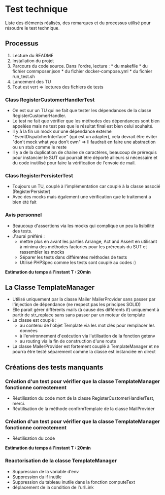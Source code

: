 # Test technique

Liste des éléments réalisés, des remarques et du processus utilisé pour résoudre le test technique.

## Processus

1. Lecture du README
2. Installation du projet
3. Parcours du code source. Dans l'ordre, lecture :
        * du makefile
        * du fichier commposer.json
        * du fichier docker-compose.yml
        * du fichier run_test.sh
4. Lancement des TU
5. Tout est vert => lectures des fichiers de tests

### Class RegisterCustomerHandlerTest

* On est sur un TU qui ne fait que tester les dépendances de la classe RegisterCustomerHandler.
* Le test ne fait que vérifier que les méthodes des dépendances sont bien appelées mais ne test pas que le résultat final est bien celui souhaité.
* Il y à la fin un mock sur une dépendance externe "EventDispatcherInterface" (qui est un adapter), cela devrait être éviter "don't mock what you don't own" => Il faudrait en faire une abstraction ou un stub comme le reste
* Il y a de la duplication de chaine de caractères, beaucoup de prérequis pour instancier le SUT qui pourrait être déporté ailleurs si nécessaire et du code inutilisé pour faire la vérification de l'envoie de mail.

### Class RegisterPersisterTest

* Toujours un TU, couplé à l'implémentation car couplé à la classe associé (RegisterPersister)
* Avec des mocks mais également une vérification que le traitement a bien été fait

### Avis personnel

* Beaucoup d'assertions via les mocks qui complique un peu la lisibilité des tests. 
* J'aurai préféré : 
    * mettre plus en avant les parties Arrange, Act and Assert en utilisant à minima des méthodes factories pour les prérequis du SUT et rassembler les mocks
    * Séparer les tests dans différentes méthodes de tests
    * Utilisé PHPSpec comme les tests sont couplé au codes :)
    

**Estimation du temps à l'instant T : 20min**

## La Classe TemplateManager

* Utilisé uniquement par la classe Mailer MailerProvider sans passer par l'injection de dépendance (ne respect pas les principes SOLID)
* Elle parait gérer différents mails (à cause des différents if) uniquement à partir de str_replace sans sans passer par un moteur de template
* La classe est couplé :
    * au contenu de l'objet Template via les mot clés pour remplacer les données
    * à l'environnement d'exécution via l'utilisation de la fonction getenv
    * au routing via la fin de construction d'une route
* La classe MailerProvider est fortement couplé à TemplateManager et ne pourra être testé séparement comme la classe est instanciée en direct


## Créations des tests manquants

### Création d'un test pour vérifier que la classe TemplateManager fonctionne correctement
* Réutilisation du code mort de la classe RegisterCustomerHandlerTest, merci.
* Réutilisation de la méthode confirmTemplate de la classe MailProvider

###  Création d'un test pour vérifier que la classe TemplateManager fonctionne correctement
* Réutilisation du code

**Estimation du temps à l'instant T : 20min**

### Reactorisation de la classe TemplateManager
* Suppression de la variable d'env
* Suppression du if inutile
* Suppression du tableau inutile dans la fonction computeText
* déplacement de la condition de l'urlLink
